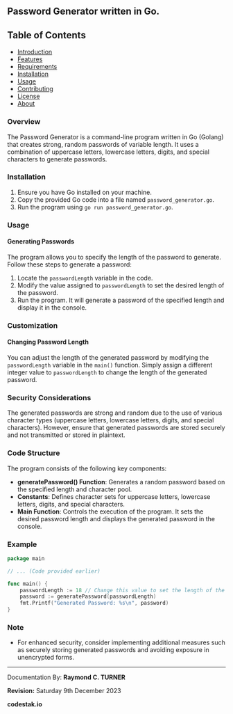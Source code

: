 ## Password Generator written in Go.

## Table of Contents

- [Introduction](#introduction)
- [Features](#features)
- [Requirements](#requirements)
- [Installation](#installation)
- [Usage](#usage)
- [Contributing](#contributing)
- [License](#license)
- [About](#about)


### Overview

The Password Generator is a command-line program written in Go (Golang) that creates strong, random passwords of variable length. It uses a combination of uppercase letters, lowercase letters, digits, and special characters to generate passwords.

### Installation

1. Ensure you have Go installed on your machine.
2. Copy the provided Go code into a file named `password_generator.go`.
3. Run the program using `go run password_generator.go`.

### Usage

#### Generating Passwords

The program allows you to specify the length of the password to generate. Follow these steps to generate a password:

1. Locate the `passwordLength` variable in the code.
2. Modify the value assigned to `passwordLength` to set the desired length of the password.
3. Run the program. It will generate a password of the specified length and display it in the console.

### Customization

#### Changing Password Length

You can adjust the length of the generated password by modifying the `passwordLength` variable in the `main()` function. Simply assign a different integer value to `passwordLength` to change the length of the generated password.

### Security Considerations

The generated passwords are strong and random due to the use of various character types (uppercase letters, lowercase letters, digits, and special characters). However, ensure that generated passwords are stored securely and not transmitted or stored in plaintext.

### Code Structure

The program consists of the following key components:

- **generatePassword() Function**: Generates a random password based on the specified length and character pool.
- **Constants**: Defines character sets for uppercase letters, lowercase letters, digits, and special characters.
- **Main Function**: Controls the execution of the program. It sets the desired password length and displays the generated password in the console.

### Example

```go
package main

// ... (Code provided earlier)

func main() {
    passwordLength := 18 // Change this value to set the length of the password
    password := generatePassword(passwordLength)
    fmt.Printf("Generated Password: %s\n", password)
}
```

### Note

- For enhanced security, consider implementing additional measures such as securely storing generated passwords and avoiding exposure in unencrypted forms.

---

Documentation By: **Raymond C. TURNER**

**Revision:** Saturday 9th December 2023

**codestak.io**